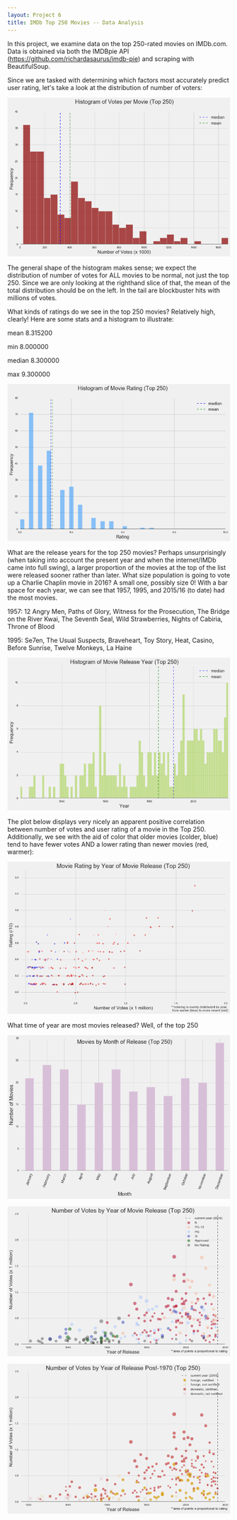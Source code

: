 ```yaml
---
layout: Project 6
title: IMDb Top 250 Movies -- Data Analysis
---
```

In this project, we examine data on the top 250-rated movies on IMDb.com.  Data is obtained via both the IMDBpie API (https://github.com/richardasaurus/imdb-pie) and scraping with BeautifulSoup.  

Since we are tasked with determining which factors most accurately predict user rating, let's take a look at the distribution of number of voters:

![histo](../images/movievotehisto.png)

The general shape of the histogram makes sense; we expect the distribution of number of votes for ALL movies to be normal, not just the top 250.  Since we are only looking at the righthand slice of that, the mean of the total distribution should be on the left.  In the tail are blockbuster hits with millions of votes.

What kinds of ratings do we see in the top 250 movies?  Relatively high, clearly!  Here are some stats and a histogram to illustrate:

mean       8.315200

min        8.000000

median     8.300000

max        9.300000

![histo](../images/movieratinghisto.png)

What are the release years for the top 250 movies?  Perhaps unsurprisingly (when taking into account the present year and when the internet/IMDb came into full swing), a larger proportion of the movies at the top of the list were released sooner rather than later.  What size population is going to vote up a Charlie Chaplin movie in 2016?  A small one, possibly size 0!  With a bar space for each year, we can see that 1957, 1995, and 2015/16 (to date) had the most movies.

1957:  12 Angry Men, Paths of Glory, Witness for the Prosecution, The Bridge on the River Kwai, The Seventh Seal, Wild Strawberries, Nights of Cabiria, Throne of Blood

1995:  Se7en, The Usual Suspects, Braveheart, Toy Story, Heat, Casino, Before Sunrise, Twelve Monkeys, La Haine

![histo](../images/movieyearhisto.png)

The plot below displays very nicely an apparent positive correlation between number of votes and user rating of a movie in the Top 250.  Additionally, we see with the aid of color that older movies (colder, blue) tend to have fewer votes AND a lower rating than newer movies (red, warmer):

![jitter](../images/moviejitter.png)

What time of year are most movies released?  Well, of the top 250

![bar](../images/moviemonthbar.png)

![scatter](../images/moviescatterplot.png)

![scatter](../images/foreigndomesticNR.png)
